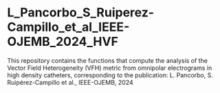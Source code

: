 # L_Pancorbo_S_Ruiperez-Campillo_et_al_IEEE-OJEMB_2024_HVF
This repository contains the functions that compute the analysis of the Vector Field Heterogeneity (VFH) metric from omnipolar electrograms in high density catheters, corresponding to the publication: L. Pancorbo, S. Ruipérez-Campillo et al., IEEE-OJEMB, 2024
